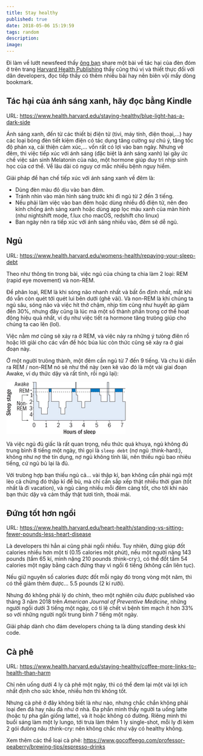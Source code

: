```yaml
---
title: Stay healthy
published: true
date: 2018-05-06 15:19:59
tags: random
description: 
image:
---
```

Đi làm về lướt newsfeed thấy [ông bạn](https://github.com/zunc) share một bài về tác hại của đèn đóm ở trên trang [Harvard Health Publishing](https://www.health.havard.edu) thấy cũng thú vị và thiết thực đối với dân developers, đọc tiếp thấy có thêm nhiều bài hay nên biên vội mấy dòng bookmark.

## Tác hại của ánh sáng xanh, hãy đọc bằng Kindle

URL: https://www.health.harvard.edu/staying-healthy/blue-light-has-a-dark-side

Ánh sáng xanh, đến từ các thiết bị điện tử (tivi, máy tính, điện thoại,...) hay các loại bóng đèn tiết kiệm điện có tác dụng tăng cường sự chú ý, tăng tốc độ phản xạ, cải thiện cảm xúc,... vốn rất có lợi vào ban ngày. Nhưng về đêm, thì việc tiếp xúc với ánh sáng (đặc biệt là ánh sáng xanh) lại gây ức chế việc sản sinh Melatonin của não, một hormone giúp duy trì nhịp sinh học của cơ thể. Về lâu dài có nguy cơ mắc nhiều bệnh nguy hiểm.

Giải pháp để hạn chế tiếp xúc với ánh sáng xanh về đêm là:

- Dùng đèn màu đỏ dịu vào ban đêm.
- Tránh nhìn vào màn hình sáng trước khi đi ngủ từ 2 đến 3 tiếng.
- Nếu phải làm việc vào ban đêm hoặc dùng nhiều đồ điện tử, nên đeo kính chống ánh sáng xanh hoặc dùng app lọc màu xanh của màn hình (như nightshift mode, f.lux cho macOS, redshift cho linux)
- Ban ngày nên ra tiếp xúc với ánh sáng nhiều vào, đêm sẽ dễ ngủ.

## Ngủ

URL: https://www.health.harvard.edu/womens-health/repaying-your-sleep-debt

Theo như thông tin trong bài, việc ngủ của chúng ta chia làm 2 loại: REM (rapid eye movement) và non-REM.

Để phân loại, REM là khi sóng não nhanh nhất và bất ổn định nhất, mắt khi đó vẫn còn quét tới quét lui bên dưới (ghê vãi). Và non-REM là khi chúng ta ngủ sâu, sóng não và việc hít thở chậm, nhịp tim cũng như huyết áp giảm đến 30%, nhưng đây cũng là lúc mà một số thành phần trong cơ thể hoạt động hiệu quả nhất, ví dụ như việc tiết ra hormone tăng trưỏng giúp cho chúng ta cao lên (lol).

Việc nằm mơ cũng sẽ xảy ra ở REM, và việc nảy ra những ý tưỏng điên rồ hoặc lời giải cho các vấn đề hóc búa lúc còn thức cũng sẽ xảy ra ở giai đoạn này.

Ở một người trưỏng thành, một đêm cần ngủ từ 7 đến 9 tiếng. Và chu kì diễn ra REM / non-REM nó sẽ như thế này (xen kẽ vào đó là một vài giai đoạn Awake, ví dụ thức dậy và rất tỉnh, rồi ngủ lại):

![](img/sleep-arch.jpg)

Và việc ngủ đủ giấc là rất quan trọng, nếu thức quá khuya, ngủ không đủ trung bình 8 tiếng một ngày, thì gọi là `sleep debt` (nợ ngủ :think-hard:), không như nợ thẻ tín dụng, nợ ngủ không tính lãi, nên thiếu ngủ bao nhiêu tiếng, cứ ngủ bù lại là đủ.

Với trưòng hợp bạn thiếu ngủ cả... vài thập kỉ, bạn không cần phải ngủ một lèo cả chừng đó thập kỉ để bù, mà chỉ cần sắp xếp thật nhiều thời gian (tốt nhất là đi vacation), và ngủ càng nhiều mỗi đêm càng tốt, cho tới khi nào bạn thức dậy và cảm thấy thật tươi tỉnh, thoải mái.

## Đứng tốt hơn ngồi

URL: https://www.health.harvard.edu/heart-health/standing-vs-sitting-fewer-pounds-less-heart-disease

Là developers thì hẳn ai cũng phải ngồi nhiều. Tuy nhiên, đứng giúp đốt calories nhiều hơn một tí (0.15 calories một phút), nếu một người nặng 143 pounds (tầm 65 kí, mình nặng 210 pounds :think-cry:), có thể đốt tầm 54 calories một ngày bằng cách đứng thay vì ngồi 6 tiếng (không cần liên tục).

Nếu giữ nguyên số calories được đốt mỗi ngày đó trong vòng một năm, thì có thể giảm thêm được... 5.5 pounds (2 kí rưỡi).

Nhưng đó không phải lý do chính, theo một nghiên cứu được published vào tháng 3 năm 2018 trên _American Journal of Preventive Medicine_, những người ngồi dưới 3 tiếng một ngày, có tỉ lệ chết vì bệnh tim mạch ít hơn 33% so với những người ngồi trung bình 7 tiếng một ngày.

Giải pháp dành cho đám developers chúng ta là dùng standing desk khi code.

## Cà phê

URL: https://www.health.harvard.edu/staying-healthy/coffee-more-links-to-health-than-harm

Chỉ nên uống dưới 4 ly cà phê một ngày, thì có thể đem lại một vài lợi ích nhất định cho sức khỏe, nhiều hơn thì không tốt.

Nhưng cà phê ở đây không biết là như nào, nhưng chắc chắn không phải loại đen đá hay nâu đá như ở nhà. Đa phần mình thấy người ta uống latte (hoặc tự pha gần giống latte), và ít hoặc không có đường. Riêng mình thì buổi sáng làm một ly lungo, tới trưa làm thêm 1 ly single-shot, mỗi ly đi kèm 2 gói đưòng nâu :think-cry: nên không chắc như vậy có healthy không.

Xem thêm các thể loại cà phê: https://www.gocoffeego.com/professor-peaberry/brewing-tips/espresso-drinks
